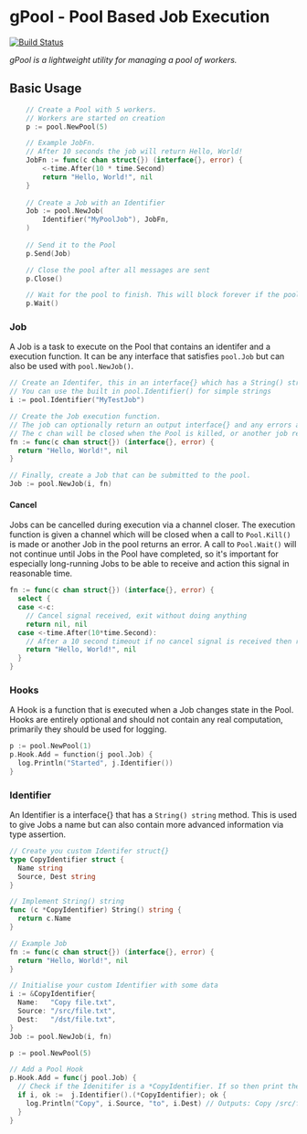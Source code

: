 # gPool - Pool Based Job Execution

[![Build Status](https://travis-ci.org/relvacode/gpool.svg?branch=master)](https://travis-ci.org/relvacode/gpool)

_gPool is a lightweight utility for managing a pool of workers._

## Basic Usage
```go
	// Create a Pool with 5 workers.
	// Workers are started on creation
	p := pool.NewPool(5)

	// Example JobFn.
	// After 10 seconds the job will return Hello, World!
	JobFn := func(c chan struct{}) (interface{}, error) {
		<-time.After(10 * time.Second)
		return "Hello, World!", nil
	}
	
	// Create a Job with an Identifier
	Job := pool.NewJob(
		Identifier("MyPoolJob"), JobFn,
	)
	
	// Send it to the Pool
	p.Send(Job)

	// Close the pool after all messages are sent
	p.Close()

	// Wait for the pool to finish. This will block forever if the pool is not closed.
	p.Wait()
```
### Job
A Job is a task to execute on the Pool that contains an identifer and a execution function. It can be any interface that satisfies `pool.Job` but can also be used with `pool.NewJob()`.

```go
// Create an Identifer, this in an interface{} which has a String() string method. 
// You can use the built in pool.Identifier() for simple strings
i := pool.Identifier("MyTestJob")

// Create the Job execution function.
// The job can optionally return an output interface{} and any errors as a result of execution.
// The c chan will be closed when the Pool is killed, or another job returns a non-nil error.
fn := func(c chan struct{}) (interface{}, error) {
  return "Hello, World!", nil
}

// Finally, create a Job that can be submitted to the pool.
Job := pool.NewJob(i, fn)
```

#### Cancel
Jobs can be cancelled during execution via a channel closer.
The execution function is given a channel which will be closed when a call to `Pool.Kill()` is made or another Job in the pool returns an error.
A call to `Pool.Wait()` will not continue until Jobs in the Pool have completed, so it's important for especially long-running Jobs to be able to receive and action this signal in reasonable time.

```go
fn := func(c chan struct{}) (interface{}, error) {
  select {
  case <-c:
    // Cancel signal received, exit without doing anything
    return nil, nil
  case <-time.After(10*time.Second):
    // After a 10 second timeout if no cancel signal is received then return "Hello, World!"
    return "Hello, World!", nil
  }
}
```

### Hooks
A Hook is a function that is executed when a Job changes state in the Pool. 
Hooks are entirely optional and should not contain any real computation, primarily they should be used for logging.

```go
p := pool.NewPool(1)
p.Hook.Add = function(j pool.Job) {
  log.Println("Started", j.Identifier())
}
```

### Identifier
An Identifier is a interface{} that has a `String() string` method. This is used to give Jobs a name but can also contain more advanced information via type assertion.

```go
// Create you custom Identifer struct{}
type CopyIdentifier struct {
  Name string
  Source, Dest string
}

// Implement String() string
func (c *CopyIdentifier) String() string {
  return c.Name
}

// Example Job
fn := func(c chan struct{}) (interface{}, error) {
  return "Hello, World!", nil
}

// Initialise your custom Identifier with some data
i := &CopyIdentifier{
  Name:   "Copy file.txt",
  Source: "/src/file.txt",
  Dest:   "/dst/file.txt",
}
Job := pool.NewJob(i, fn)

p := pool.NewPool(5)

// Add a Pool Hook
p.Hook.Add = func(j pool.Job) {
  // Check if the Idenitifer is a *CopyIdentifier. If so then print the source and destination.
  if i, ok :=  j.Identifier().(*CopyIdentifier); ok {
    log.Println("Copy", i.Source, "to", i.Dest) // Outputs: Copy /src/file.txt to /dst/file.txt
  }
}

```
